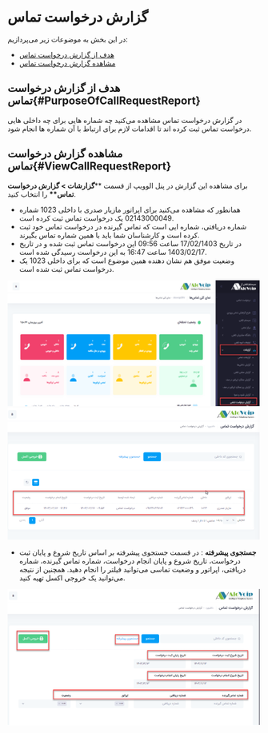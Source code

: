 # گزارش درخواست تماس

در این بخش به موضوعات زیر می‌پردازیم:
- [هدف از گزارش درخواست تماس ](#PurposeOfCallRequestReport)
- [مشاهده گزارش درخواست تماس](#ViewCallRequestReport)

## هدف از گزارش درخواست تماس{#PurposeOfCallRequestReport}
در گزارش درخواست تماس مشاهده می‌کنید چه شماره هایی برای چه داخلی هایی درخواست تماس ثبت کرده اند تا اقدامات لازم برای ارتباط با آن شماره ها انجام شود.<br>

## مشاهده گزارش درخواست تماس{#ViewCallRequestReport}
برای مشاهده این گزارش در پنل الوویپ از قسمت \*\***گزارشات > گزارش درخواست تماس\*\*** را انتخاب کنید.
- همانطور که مشاهده می‌کنید برای اپراتور مازیار صدری با داخلی 1023 شماره 02143000049 یک درخواست تماس ثبت کرده است.
- شماره دریافتی، شماره ایی است که تماس گیرنده در درخواست تماس خود ثبت  کرده است و کارشناسان شما باید با همین شماره تماس بگیرند.
- در تاریخ 17/02/1403 ساعت 09:56 این درخواست تماس ثبت شده و در تاریخ 1403/02/17 ساعت 16:47 به این درخواست رسیدگی شده است.
- وضعیت موفق هم نشان دهنده همین موضوع است که برای داخلی 1023 یک درخواست تماس ثبت شده است.

![باز کردن بخش گزارش درخواست تماس ](./Image/callreq001.png)
![باز کردن بخش گزارش درخواست تماس ](./Image/callreq002.png)

- **جستجوی پیشرفته** :  در قسمت جستجوی پیشرفته  بر اساس تاریخ شروع و پایان ثبت درخواست، تاریخ شروع و پایان انجام درخواست، شماره تماس گیرنده، شماره دریافتی، اپراتور و وضعیت تماسی می‌توانید فیلتر را انجام دهید. همچنین از نتیجه می‌توانید یک خروجی اکسل تهیه کنید.

![باز کردن بخش گزارش درخواست تماس ](./Image/callreq003.png)
